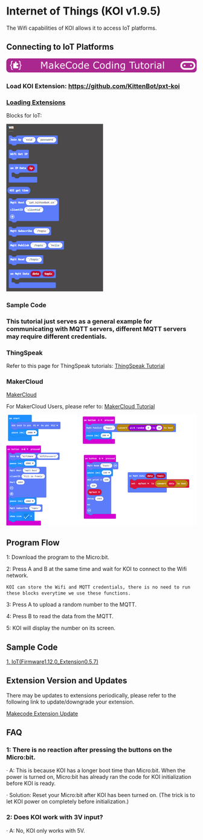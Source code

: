# **Internet of Things (KOI v1.9.5)**

The Wifi capabilities of KOI allows it to access IoT platforms.

## Connecting to IoT Platforms

![](../../functional_module/PWmodules/images/mcbanner.png)

### Load KOI Extension: https://github.com/KittenBot/pxt-koi

### [Loading Extensions](../../Makecode/powerBrickMC)

Blocks for IoT:

![](KOI14/1.png)

### Sample Code

### This tutorial just serves as a general example for communicating with MQTT servers, different MQTT servers may require different credentials.

### ThingSpeak

Refer to this page for ThingSpeak tutorials: [ThingSpeak Tutorial](../../../Wifibrick/MakeCode/MC_TS)

### MakerCloud

[MakerCloud](../../../Wifibrick/IoTPlatform/makercloud)

For MakerCloud Users, please refer to: [MakerCloud Tutorial](../../../Wifibrick/MakeCode/makercloud)

![](KOI14/9.png)

## Program Flow

1: Download the program to the Micro:bit.

2: Press A and B at the same time and wait for KOI to connect to the Wifi network.

    KOI can store the Wifi and MQTT credentials, there is no need to run these blocks everytime we use these functions.

3: Press A to upload a random number to the MQTT.

4: Press B to read the data from the MQTT.

5: KOI will display the number on its screen.

## Sample Code

[1. IoT(Firmware1.12.0_Extension0.5.7)](https://makecode.microbit.org/_4UPgr7az71g1)

## Extension Version and Updates

There may be updates to extensions periodically, please refer to the following link to update/downgrade your extension.

[Makecode Extension Update](../../Makecode/makecode_extensionUpdate)

## FAQ

### 1: There is no reaction after pressing the buttons on the Micro:bit.

·    A: This is because KOI has a longer boot time than Micro:bit. When the power is turned on, Micro:bit has already ran the code for KOI initialization before KOI is ready.

·    Solution: Reset your Micro:bit after KOI has been turned on. (The trick is to let KOI power on completely before initialization.)

### 2: Does KOI work with 3V input?

·    A: No, KOI only works with 5V.
